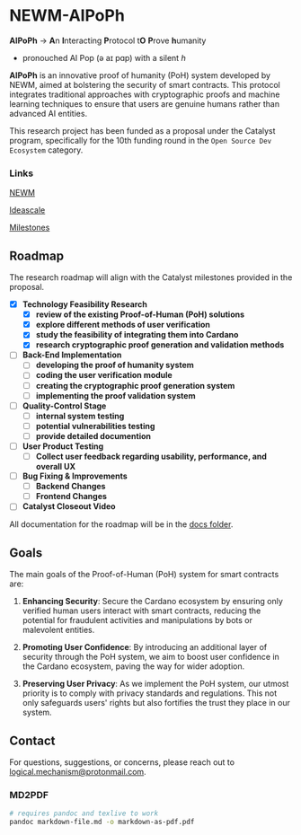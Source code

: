 # NEWM-AIPoPh

**AIPoPh** -> **A**n **I**nteracting **P**rotocol t**O** **P**rove **h**umanity

- pronouched AI Pop (ə aɪ pɑp) with a silent *h*


**AIPoPh** is an innovative proof of humanity (PoH) system developed by NEWM, aimed at bolstering the security of smart contracts. This protocol integrates traditional approaches with cryptographic proofs and machine learning techniques to ensure that users are genuine humans rather than advanced AI entities.

This research project has been funded as a proposal under the Catalyst program, specifically for the 10th funding round in the `Open Source Dev Ecosystem` category.

### Links

[NEWM](https://newm.io/)

[Ideascale](https://projectcatalyst.io/funds/10/f10-osde-open-source-dev-ecosystem/newm-community-proof-of-human-poh-system-enhance-security-for-smart-contracts)

[Milestones](https://milestones.projectcatalyst.io/projects/1000130/)

## **Roadmap**

The research roadmap will align with the Catalyst milestones provided in the proposal.

- [x] **Technology Feasibility Research**
  - [x] **review of the existing Proof-of-Human (PoH) solutions**
  - [x] **explore different methods of user verification**
  - [x] **study the feasibility of integrating them into Cardano**
  - [x] **research cryptographic proof generation and validation methods**
- [ ] **Back-End Implementation**
  - [ ] **developing the proof of humanity system**
  - [ ] **coding the user verification module**
  - [ ] **creating the cryptographic proof generation system**
  - [ ] **implementing the proof validation system**
- [ ] **Quality-Control Stage**
  - [ ] **internal system testing**
  - [ ] **potential vulnerabilities testing**
  - [ ] **provide detailed documention**
- [ ] **User Product Testing**
  - [ ] **Collect user feedback regarding usability, performance, and overall UX**
- [ ] **Bug Fixing & Improvements**
  - [ ] **Backend Changes**
  - [ ] **Frontend Changes**
- [ ] **Catalyst Closeout Video**

All documentation for the roadmap will be in the [docs folder](./docs/).

## Goals

The main goals of the Proof-of-Human (PoH) system for smart contracts are:

1. **Enhancing Security**: Secure the Cardano ecosystem by ensuring only verified human users interact with smart contracts, reducing the potential for fraudulent activities and manipulations by bots or malevolent entities.

2. **Promoting User Confidence**: By introducing an additional layer of security through the PoH system, we aim to boost user confidence in the Cardano ecosystem, paving the way for wider adoption.

3. **Preserving User Privacy**: As we implement the PoH system, our utmost priority is to comply with privacy standards and regulations. This not only safeguards users' rights but also fortifies the trust they place in our system.

## Contact

For questions, suggestions, or concerns, please reach out to logical.mechanism@protonmail.com.

### MD2PDF

```bash
# requires pandoc and texlive to work
pandoc markdown-file.md -o markdown-as-pdf.pdf
```